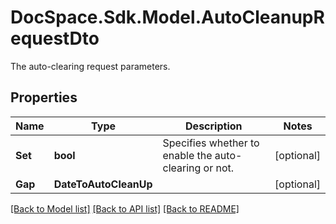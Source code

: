 # DocSpace.Sdk.Model.AutoCleanupRequestDto
The auto-clearing request parameters.

## Properties

Name | Type | Description | Notes
------------ | ------------- | ------------- | -------------
**Set** | **bool** | Specifies whether to enable the auto-clearing or not. | [optional] 
**Gap** | **DateToAutoCleanUp** |  | [optional] 

[[Back to Model list]](../README.md#documentation-for-models) [[Back to API list]](../README.md#documentation-for-api-endpoints) [[Back to README]](../README.md)

